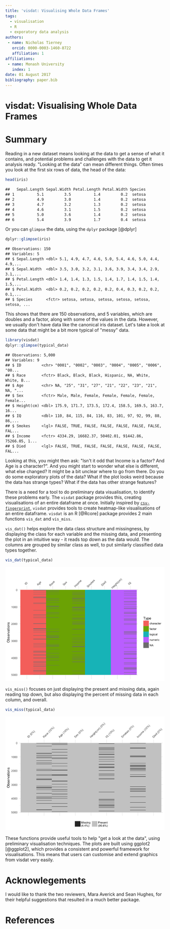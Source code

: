 ```yaml
---
title: 'visdat: Visualising Whole Data Frames'
tags:
  - visualisation
  - R
  - exporatory data analysis
authors:
 - name: Nicholas Tierney
   orcid: 0000-0003-1460-8722
   affiliation: 1
affiliations:
 - name: Monash University
   index: 1
date: 01 August 2017
bibliography: paper.bib
---
```




# visdat: Visualising Whole Data Frames

# Summary

Reading in a new dataset means looking at the data to get a sense of what it contains, and potential problems and challenges with the data to get it analysis ready. "Looking at the data" can mean different things. Often times you look at the first six rows of data, the head of the data:


```r
head(iris)
```

```
##   Sepal.Length Sepal.Width Petal.Length Petal.Width Species
## 1          5.1         3.5          1.4         0.2  setosa
## 2          4.9         3.0          1.4         0.2  setosa
## 3          4.7         3.2          1.3         0.2  setosa
## 4          4.6         3.1          1.5         0.2  setosa
## 5          5.0         3.6          1.4         0.2  setosa
## 6          5.4         3.9          1.7         0.4  setosa
```

Or you can `glimpse` the data, using the `dplyr` package [@dplyr]


```r
dplyr::glimpse(iris)
```

```
## Observations: 150
## Variables: 5
## $ Sepal.Length <dbl> 5.1, 4.9, 4.7, 4.6, 5.0, 5.4, 4.6, 5.0, 4.4, 4.9,...
## $ Sepal.Width  <dbl> 3.5, 3.0, 3.2, 3.1, 3.6, 3.9, 3.4, 3.4, 2.9, 3.1,...
## $ Petal.Length <dbl> 1.4, 1.4, 1.3, 1.5, 1.4, 1.7, 1.4, 1.5, 1.4, 1.5,...
## $ Petal.Width  <dbl> 0.2, 0.2, 0.2, 0.2, 0.2, 0.4, 0.3, 0.2, 0.2, 0.1,...
## $ Species      <fctr> setosa, setosa, setosa, setosa, setosa, setosa, ...
```

This shows that there are 150 observations, and 5 variables, which are doubles and a factor, along with some of the values in the data. However, we usually don't have data like the canonical iris dataset. Let's take a look at some data that might be a bit more typical of "messy" data.


```r
library(visdat)
dplyr::glimpse(typical_data)
```

```
## Observations: 5,000
## Variables: 9
## $ ID         <chr> "0001", "0002", "0003", "0004", "0005", "0006", "00...
## $ Race       <fctr> Black, Black, Black, Hispanic, NA, White, White, B...
## $ Age        <chr> NA, "25", "31", "27", "21", "22", "23", "21", NA, "...
## $ Sex        <fctr> Male, Male, Female, Female, Female, Female, Female...
## $ Height(cm) <dbl> 175.9, 171.7, 173.5, 172.4, 158.5, 169.5, 163.7, 16...
## $ IQ         <dbl> 110, 84, 115, 84, 116, 83, 101, 97, 92, 99, 88, 86,...
## $ Smokes     <lgl> FALSE, TRUE, FALSE, FALSE, FALSE, FALSE, FALSE, FAL...
## $ Income     <fctr> 4334.29, 16682.37, 50402.01, 91442.86, 75266.05, 1...
## $ Died       <lgl> FALSE, TRUE, FALSE, FALSE, FALSE, FALSE, FALSE, FAL...
```

Looking at this, you might then ask: "Isn't it odd that Income is a factor? And Age is a character?". And you might start to wonder what else is different, what else changed? It might be a bit unclear where to go from there. Do you do some exploratory plots of the data? What if the plot looks weird because the data has strange types? What if the data has other strange features? 

There is a need for a tool to do preliminary data visualisation, to identify these problems early. The `visdat` package provides this, creating visualisations of an entire dataframe at once. Initially inspired by [`csv-fingerprint`](https://github.com/setosa/csv-fingerprint), `visdat` provides tools to create heatmap-like visualisations of an entire dataframe. `visdat` is an R [@Rcore] package provides 2 main functions `vis_dat` and `vis_miss`.

`vis_dat()` helps explore the data class structure and missingness, by displaying the class for each variable and the missing data, and presenting the plot in an intuitive way - it reads top down as the data would. The columns are grouped by similar class as well, to put similarly classified data types together.


```r
vis_dat(typical_data)
```

![](paper_files/figure-html/load-data-1.png)<!-- -->

`vis_miss()` focuses on just displaying the present and missing data, again reading top down, but also displaying the percent of missing data in each column, and overall.


```r
vis_miss(typical_data)
```

![](paper_files/figure-html/vis-miss-1.png)<!-- -->

These functions provide useful tools to help "get a look at the data", using preliminary visualisation techniques. The plots are built using ggplot2 [@ggplot2], which provides a consistent and powerful framework for visualisations. This means that users can customise and extend graphics from visdat very easily.

# Acknowlegements

I would like to thank the two reviewers, Mara Averick and Sean Hughes, for their helpful suggestions that resulted in a much better package.

# References
